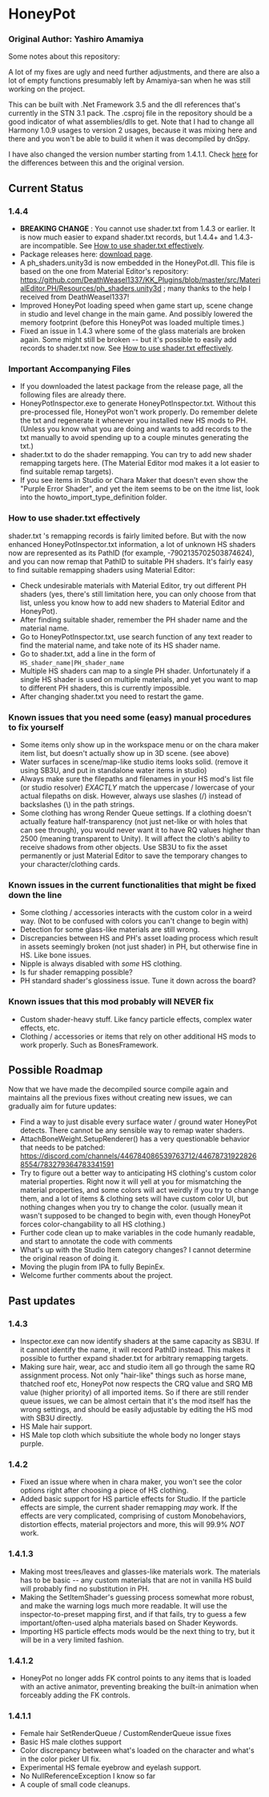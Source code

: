 # HoneyPot

### Original Author: Yashiro Amamiya

Some notes about this repository: 

A lot of my fixes are ugly and need further adjustments, and there are also a lot of empty functions presumably left by Amamiya-san when he was still working on the project. 

This can be built with .Net Framework 3.5 and the dll references that's currently in the STN 3.1 pack. The .csproj file in the repository should be a good indicator of what assemblies/dlls to get. Note that I had to change all Harmony 1.0.9 usages to version 2 usages, because it was mixing here and there and you won't be able to build it when it was decompiled by dnSpy. 

I have also changed the version number starting from 1.4.1.1. Check [here](#1411) for the differences between this and the original version. 

## Current Status

### 1.4.4
- **BREAKING CHANGE** : You cannot use shader.txt from 1.4.3 or earlier. It is now much easier to expand shader.txt records, but 1.4.4+ and 1.4.3- are incompatible. See [How to use shader.txt effectively](#how-to-use-shadertxt-effectively).
- Package releases here: [download page](https://github.com/nx98304/HoneyPot/releases). 
- A ph_shaders.unity3d is now embedded in the HoneyPot.dll. This file is based on the one from Material Editor's repository: https://github.com/DeathWeasel1337/KK_Plugins/blob/master/src/MaterialEditor.PH/Resources/ph_shaders.unity3d ; many thanks to the help I received from DeathWeasel1337!
- Improved HoneyPot loading speed when game start up, scene change in studio and level change in the main game. And possibly lowered the memory footprint (before this HoneyPot was loaded multiple times.)
- Fixed an issue in 1.4.3 where some of the glass materials are broken again. Some might still be broken -- but it's possible to easily add records to shader.txt now. See [How to use shader.txt effectively](#how-to-use-shadertxt-effectively).

### Important Accompanying Files
- If you downloaded the latest package from the release page, all the following files are already there.
- HoneyPotInspector.exe to generate HoneyPotInspector.txt. Without this pre-processed file, HoneyPot won't work properly. Do remember delete the txt and regenerate it whenever you installed new HS mods to PH. (Unless you know what you are doing and wants to add records to the txt manually to avoid spending up to a couple minutes generating the txt.)
- shader.txt to do the shader remapping. You can try to add new shader remapping targets here. (The Material Editor mod makes it a lot easier to find suitable remap targets). 
- If you see items in Studio or Chara Maker that doesn't even show the "Purple Error Shader", and yet the item seems to be on the itme list, look into the howto_import_type_definition folder. 

### How to use shader.txt effectively
shader.txt 's remapping records is fairly limited before. But with the now enhanced HoneyPotInspector.txt information, a lot of unknown HS shaders now are represented as its PathID (for example, -7902135702503874624), and you can now remap that PathID to suitable PH shaders. It's fairly easy to find suitable remapping shaders using Material Editor: 
- Check undesirable materials with Material Editor, try out different PH shaders (yes, there's still limitation here, you can only choose from that list, unless you know how to add new shaders to Material Editor and HoneyPot). 
- After finding suitable shader, remember the PH shader name and the material name. 
- Go to HoneyPotInspector.txt, use search function of any text reader to find the material name, and take note of its HS shader name. 
- Go to shader.txt, add a line in the form of `HS_shader_name|PH_shader_name` 
- Multiple HS shaders can map to a single PH shader. Unfortunately if a single HS shader is used on multiple materials, and yet you want to map to different PH shaders, this is currently impossible. 
- After changing shader.txt you need to restart the game. 

### Known issues that you need some (easy) manual procedures to fix yourself
- Some items only show up in the workspace menu or on the chara maker item list, but doesn't actually show up in 3D scene. (see above)
- Water surfaces in scene/map-like studio items looks solid. (remove it using SB3U, and put in standalone water items in studio)
- Always make sure the filepaths and filenames in your HS mod's list file (or studio resolver) *EXACTLY* match the uppercase / lowercase of your actual filepaths on disk. However, always use slashes (/) instead of backslashes (\\) in the path strings.
- Some clothing has wrong Render Queue settings. If a clothing doesn't actually feature half-transparency (not just net-like or with holes that can see through), you would never want it to have RQ values higher than 2500 (meaning transparent to Unity). It will affect the cloth's ability to receive shadows from other objects. Use SB3U to fix the asset permanently or just Material Editor to save the temporary changes to your character/clothing cards.  

### Known issues in the current functionalities that might be fixed down the line
- Some clothing / accessories interacts with the custom color in a weird way. (Not to be confused with colors you can't change to begin with)
- Detection for some glass-like materials are still wrong. 
- Discrepancies between HS and PH's asset loading process which result in assets seemingly broken (not just shader) in PH, but otherwise fine in HS. Like bone issues. 
- Nipple is always disabled with *some* HS clothing. 
- Is fur shader remapping possible? 
- PH standard shader's glossiness issue. Tune it down across the board?

### Known issues that this mod probably will NEVER fix
- Custom shader-heavy stuff. Like fancy particle effects, complex water effects, etc. 
- Clothing / accessories or items that rely on other additional HS mods to work properly. Such as BonesFramework. 

## Possible Roadmap

Now that we have made the decompiled source compile again and maintains all the previous fixes without creating new issues, we can gradually aim for future updates: 

- Find a way to just disable every surface water / ground water HoneyPot detects. There cannot be any sensible way to remap water shaders.
- AttachBoneWeight.SetupRenderer() has a very questionable behavior that needs to be patched: https://discord.com/channels/446784086539763712/446787319228268554/783279364783341591
- Try to figure out a better way to anticipating HS clothing's custom color material properties. Right now it will yell at you for mismatching the material properties, and some colors will act weirdly if you try to change them, and a lot of items & clothing sets will have custom color UI, but nothing changes when you try to change the color. (usually mean it wasn't supposed to be changed to begin with, even though HoneyPot forces color-changability to all HS clothing.) 
- Further code clean up to make variables in the code humanly readable, and start to annotate the code with comments
- What's up with the Studio Item category changes? I cannot determine the original reason of doing it. 
- Moving the plugin from IPA to fully BepinEx.  
- Welcome further comments about the project. 

## Past updates

### 1.4.3
- Inspector.exe can now identify shaders at the same capacity as SB3U. If it cannot identify the name, it will record PathID instead. This makes it possible to further expand shader.txt for arbitrary remapping targets. 
- Making sure hair, wear, acc and studio item all go through the same RQ assignment process. Not only "hair-like" things such as horse mane, thatched roof etc, HoneyPot now respects the CRQ value and SRQ MB value (higher priority) of all imported items. So if there are still render queue issues, we can be almost certain that it's the mod itself has the wrong settings, and should be easily adjustable by editing the HS mod with SB3U directly. 
- HS Male hair support. 
- HS Male top cloth which subsitiute the whole body no longer stays purple. 

### 1.4.2
- Fixed an issue where when in chara maker, you won't see the color options right after choosing a piece of HS clothing. 
- Added basic support for HS particle effects for Studio. If the particle effects are simple, the current shader remapping *may* work. If the effects are very complicated, comprising of custom Monobehaviors, distortion effects, material projectors and more, this will 99.9% *NOT* work. 

### 1.4.1.3
- Making most trees/leaves and glasses-like materials work. The materials has to be basic -- any custom materials that are not in vanilla HS build will probably find no substitution in PH. 
- Making the SetItemShader's guessing process somewhat more robust, and make the warning logs much more readable. It will use the inspector-to-preset mapping first, and if that fails, try to guess a few important/often-used alpha materials based on Shader Keywords. 
- Importing HS particle effects mods would be the next thing to try, but it will be in a very limited fashion. 

### 1.4.1.2
- HoneyPot no longer adds FK control points to any items that is loaded with an active animator, preventing breaking the built-in animation when forceably adding the FK controls. 

### 1.4.1.1
- Female hair SetRenderQueue / CustomRenderQueue issue fixes
- Basic HS male clothes support
- Color discrepancy between what's loaded on the character and what's in the color picker UI fix. 
- Experimental HS female eyebrow and eyelash support. 
- No NullReferenceException I know so far
- A couple of small code cleanups.
